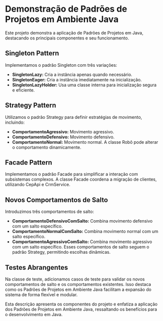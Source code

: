 # Demonstração de Padrões de Projetos em Ambiente Java

Este projeto demonstra a aplicação de Padrões de Projetos em Java, destacando os principais componentes e seu funcionamento. 

## Singleton Pattern
Implementamos o padrão Singleton com três variações:
- **SingletonLazy:** Cria a instância apenas quando necessário.
- **SingletonEager:** Cria a instância imediatamente na inicialização.
- **SingletonLazyHolder:** Usa uma classe interna para inicialização segura e eficiente.

## Strategy Pattern
Utilizamos o padrão Strategy para definir estratégias de movimento, incluindo:
- **ComportamentoAgressivo:** Movimento agressivo.
- **ComportamentoDefensivo:** Movimento defensivo.
- **ComportamentoNormal:** Movimento normal. A classe Robô pode alterar o comportamento dinamicamente.

## Facade Pattern
Implementamos o padrão Facade para simplificar a interação com subsistemas complexos. A classe Facade coordena a migração de clientes, utilizando CepApi e CrmService.

## Novos Comportamentos de Salto
Introduzimos três comportamentos de salto:
- **ComportamentoDefensivoComSalto:** Combina movimento defensivo com um salto específico.
- **ComportamentoNormalComSalto:** Combina movimento normal com um salto específico.
- **ComportamentoAgressivoComSalto:** Combina movimento agressivo com um salto específico. Esses comportamentos de salto seguem o padrão Strategy, permitindo escolhas dinâmicas.

## Testes Abrangentes
Na classe de teste, adicionamos casos de teste para validar os novos comportamentos de salto e os comportamentos existentes. Isso destaca como os Padrões de Projetos em Ambiente Java facilitam a expansão do sistema de forma flexível e modular.

Esta descrição apresenta os componentes do projeto e enfatiza a aplicação dos Padrões de Projetos em Ambiente Java, ressaltando os benefícios para o desenvolvimento em Java.
